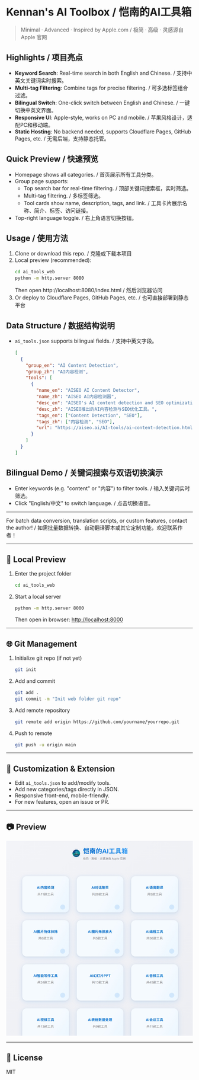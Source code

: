 # Kennan's AI Toolbox / 恺南的AI工具箱

> Minimal · Advanced · Inspired by Apple.com / 极简 · 高级 · 灵感源自 Apple 官网

## Highlights / 项目亮点

- **Keyword Search**: Real-time search in both English and Chinese. / 支持中英文关键词实时搜索。
- **Multi-tag Filtering**: Combine tags for precise filtering. / 可多选标签组合过滤。
- **Bilingual Switch**: One-click switch between English and Chinese. / 一键切换中英文界面。
- **Responsive UI**: Apple-style, works on PC and mobile. / 苹果风格设计，适配PC和移动端。
- **Static Hosting**: No backend needed, supports Cloudflare Pages, GitHub Pages, etc. / 无需后端，支持静态托管。

## Quick Preview / 快速预览

- Homepage shows all categories. / 首页展示所有工具分类。
- Group page supports:
  - Top search bar for real-time filtering. / 顶部关键词搜索框，实时筛选。
  - Multi-tag filtering. / 多标签筛选。
  - Tool cards show name, description, tags, and link. / 工具卡片展示名称、简介、标签、访问链接。
- Top-right language toggle. / 右上角语言切换按钮。

## Usage / 使用方法

1. Clone or download this repo. / 克隆或下载本项目
2. Local preview (recommended):
   ```bash
   cd ai_tools_web
   python -m http.server 8080
   ```
   Then open http://localhost:8080/index.html / 然后浏览器访问
3. Or deploy to Cloudflare Pages, GitHub Pages, etc. / 也可直接部署到静态平台

## Data Structure / 数据结构说明

- `ai_tools.json` supports bilingual fields. / 支持中英文字段。
  ```json
  [
    {
      "group_en": "AI Content Detection",
      "group_zh": "AI内容检测",
      "tools": [
        {
          "name_en": "AISEO AI Content Detector",
          "name_zh": "AISEO AI内容检测器",
          "desc_en": "AISEO's AI content detection and SEO optimization tool.",
          "desc_zh": "AISEO推出的AI内容检测与SEO优化工具。",
          "tags_en": ["Content Detection", "SEO"],
          "tags_zh": ["内容检测", "SEO"],
          "url": "https://aiseo.ai/AI-tools/ai-content-detection.html"
        }
      ]
    }
  ]
  ```

## Bilingual Demo / 关键词搜索与双语切换演示

- Enter keywords (e.g. "content" or "内容") to filter tools. / 输入关键词实时筛选。
- Click "English/中文" to switch language. / 点击切换语言。

---

For batch data conversion, translation scripts, or custom features, contact the author! / 如需批量数据转换、自动翻译脚本或其它定制功能，欢迎联系作者！

---

## 🚀 Local Preview

1. Enter the project folder
   ```bash
   cd ai_tools_web
   ```
2. Start a local server
   ```bash
   python -m http.server 8000
   ```
   Then open in browser: [http://localhost:8000](http://localhost:8000)

---

## 🌐 Git Management

1. Initialize git repo (if not yet)
   ```bash
   git init
   ```
2. Add and commit
   ```bash
   git add .
   git commit -m "Init web folder git repo"
   ```
3. Add remote repository
   ```bash
   git remote add origin https://github.com/yourname/yourrepo.git
   ```
4. Push to remote
   ```bash
   git push -u origin main
   ```

---

## 📝 Customization & Extension

- Edit `ai_tools.json` to add/modify tools.
- Add new categories/tags directly in JSON.
- Responsive front-end, mobile-friendly.
- For new features, open an issue or PR.

---

## 📷 Preview

![screenshot](screenshot.png)

---

## 📄 License

MIT
